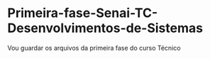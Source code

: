 # Primeira-fase-Senai-TC-Desenvolvimentos-de-Sistemas
Vou guardar os arquivos da primeira fase do curso Técnico
